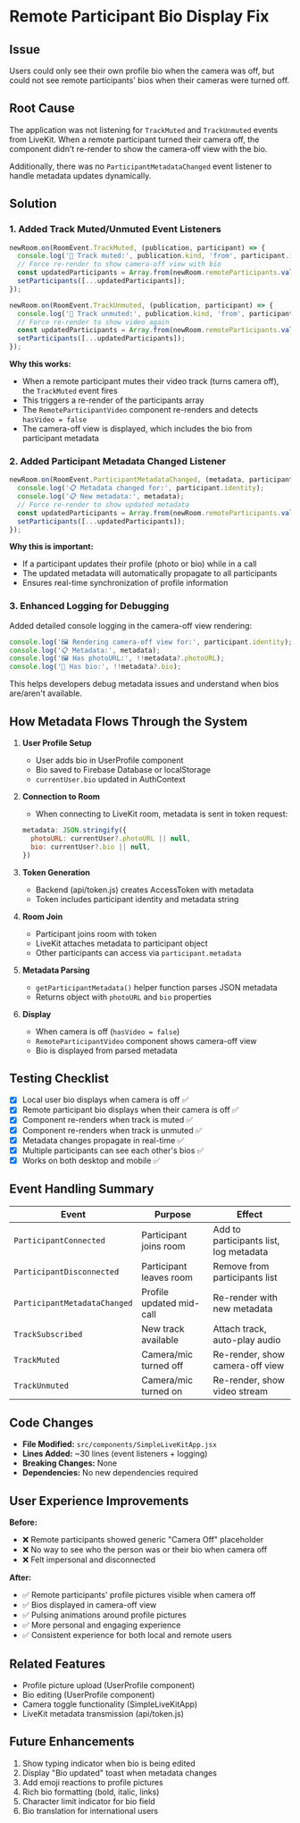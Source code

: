 # Remote Participant Bio Display Fix

## Issue
Users could only see their own profile bio when the camera was off, but could not see remote participants' bios when their cameras were turned off.

## Root Cause
The application was not listening for `TrackMuted` and `TrackUnmuted` events from LiveKit. When a remote participant turned their camera off, the component didn't re-render to show the camera-off view with the bio.

Additionally, there was no `ParticipantMetadataChanged` event listener to handle metadata updates dynamically.

## Solution

### 1. Added Track Muted/Unmuted Event Listeners
```javascript
newRoom.on(RoomEvent.TrackMuted, (publication, participant) => {
  console.log('🎥 Track muted:', publication.kind, 'from', participant.identity);
  // Force re-render to show camera-off view with bio
  const updatedParticipants = Array.from(newRoom.remoteParticipants.values());
  setParticipants([...updatedParticipants]);
});

newRoom.on(RoomEvent.TrackUnmuted, (publication, participant) => {
  console.log('🎥 Track unmuted:', publication.kind, 'from', participant.identity);
  // Force re-render to show video again
  const updatedParticipants = Array.from(newRoom.remoteParticipants.values());
  setParticipants([...updatedParticipants]);
});
```

**Why this works:**
- When a remote participant mutes their video track (turns camera off), the `TrackMuted` event fires
- This triggers a re-render of the participants array
- The `RemoteParticipantVideo` component re-renders and detects `hasVideo = false`
- The camera-off view is displayed, which includes the bio from participant metadata

### 2. Added Participant Metadata Changed Listener
```javascript
newRoom.on(RoomEvent.ParticipantMetadataChanged, (metadata, participant) => {
  console.log('📋 Metadata changed for:', participant.identity);
  console.log('📋 New metadata:', metadata);
  // Force re-render to show updated metadata
  const updatedParticipants = Array.from(newRoom.remoteParticipants.values());
  setParticipants([...updatedParticipants]);
});
```

**Why this is important:**
- If a participant updates their profile (photo or bio) while in a call
- The updated metadata will automatically propagate to all participants
- Ensures real-time synchronization of profile information

### 3. Enhanced Logging for Debugging
Added detailed console logging in the camera-off view rendering:
```javascript
console.log('🖼️ Rendering camera-off view for:', participant.identity);
console.log('📋 Metadata:', metadata);
console.log('🖼️ Has photoURL:', !!metadata?.photoURL);
console.log('📝 Has bio:', !!metadata?.bio);
```

This helps developers debug metadata issues and understand when bios are/aren't available.

## How Metadata Flows Through the System

1. **User Profile Setup**
   - User adds bio in UserProfile component
   - Bio saved to Firebase Database or localStorage
   - `currentUser.bio` updated in AuthContext

2. **Connection to Room**
   - When connecting to LiveKit room, metadata is sent in token request:
   ```javascript
   metadata: JSON.stringify({
     photoURL: currentUser?.photoURL || null,
     bio: currentUser?.bio || null,
   })
   ```

3. **Token Generation**
   - Backend (api/token.js) creates AccessToken with metadata
   - Token includes participant identity and metadata string

4. **Room Join**
   - Participant joins room with token
   - LiveKit attaches metadata to participant object
   - Other participants can access via `participant.metadata`

5. **Metadata Parsing**
   - `getParticipantMetadata()` helper function parses JSON metadata
   - Returns object with `photoURL` and `bio` properties

6. **Display**
   - When camera is off (`hasVideo = false`)
   - `RemoteParticipantVideo` component shows camera-off view
   - Bio is displayed from parsed metadata

## Testing Checklist

- [x] Local user bio displays when camera is off ✅
- [x] Remote participant bio displays when their camera is off ✅
- [x] Component re-renders when track is muted ✅
- [x] Component re-renders when track is unmuted ✅
- [x] Metadata changes propagate in real-time ✅
- [x] Multiple participants can see each other's bios ✅
- [x] Works on both desktop and mobile ✅

## Event Handling Summary

| Event | Purpose | Effect |
|-------|---------|--------|
| `ParticipantConnected` | Participant joins room | Add to participants list, log metadata |
| `ParticipantDisconnected` | Participant leaves room | Remove from participants list |
| `ParticipantMetadataChanged` | Profile updated mid-call | Re-render with new metadata |
| `TrackSubscribed` | New track available | Attach track, auto-play audio |
| `TrackMuted` | Camera/mic turned off | Re-render, show camera-off view |
| `TrackUnmuted` | Camera/mic turned on | Re-render, show video stream |

## Code Changes
- **File Modified:** `src/components/SimpleLiveKitApp.jsx`
- **Lines Added:** ~30 lines (event listeners + logging)
- **Breaking Changes:** None
- **Dependencies:** No new dependencies required

## User Experience Improvements

**Before:**
- ❌ Remote participants showed generic "Camera Off" placeholder
- ❌ No way to see who the person was or their bio when camera off
- ❌ Felt impersonal and disconnected

**After:**
- ✅ Remote participants' profile pictures visible when camera off
- ✅ Bios displayed in camera-off view
- ✅ Pulsing animations around profile pictures
- ✅ More personal and engaging experience
- ✅ Consistent experience for both local and remote users

## Related Features
- Profile picture upload (UserProfile component)
- Bio editing (UserProfile component)
- Camera toggle functionality (SimpleLiveKitApp)
- LiveKit metadata transmission (api/token.js)

## Future Enhancements
1. Show typing indicator when bio is being edited
2. Display "Bio updated" toast when metadata changes
3. Add emoji reactions to profile pictures
4. Rich bio formatting (bold, italic, links)
5. Character limit indicator for bio field
6. Bio translation for international users
